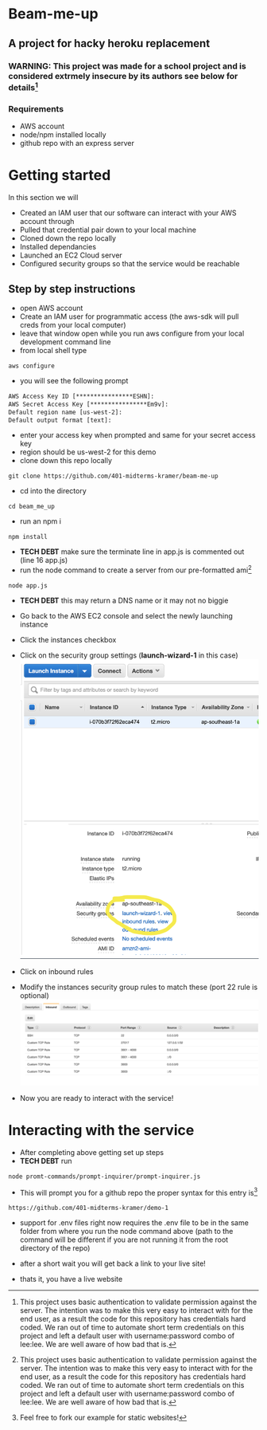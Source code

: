# Beam-me-up
## A project for hacky heroku replacement
### WARNING: This project was made for a school project and is considered extrmely insecure by its authors see below for details[^1]

### Requirements
  - AWS account
  - node/npm installed locally
  - github repo with an express server


# Getting started 
In this section we will 
- Created an IAM user that our software can interact with your AWS account through
- Pulled that credential pair down to your local machine
- Cloned down the repo locally
- Installed dependancies
- Launched an EC2 Cloud server
- Configured security groups so that the service would be reachable

## Step by step instructions
  - open AWS account
  - Create an IAM user for programmatic access (the aws-sdk will pull creds from your local computer)
  - leave that window open while you run aws configure from your local development command line
  - from local shell type 
  ```
  aws configure
  ```
  - you will see the following prompt
  ```
AWS Access Key ID [****************ESHN]: 
AWS Secret Access Key [****************Em9v]: 
Default region name [us-west-2]: 
Default output format [text]: 
```
  - enter your access key when prompted and same for your secret access key
  - region should be us-west-2 for this demo
  - clone down this repo locally 
  ```
  git clone https://github.com/401-midterms-kramer/beam-me-up
  ```
  - cd into the directory 
  ```
  cd beam_me_up
  ```
  - run an npm i
  ```
  npm install
  ```
  - **TECH DEBT** make sure the terminate line in app.js is commented out (line 16 app.js)
  - run the node command to create a server from our pre-formatted ami[^1]
  ```
node app.js
  ```
  - **TECH DEBT** this may return a DNS name or it may not no biggie
  - Go back to the AWS EC2 console and select the newly launching instance
  - Click the instances checkbox
  - Click on the security group settings (**launch-wizard-1** in this case)
  ![img](resources/securitynav.png)
  - Click on inbound rules
  - Modify the instances security group rules to match these (port 22 rule is optional)
![img](resources/securitygroups.png)

  - Now you are ready to interact with the service!

# Interacting with the service

- After completing above getting set up steps 
- **TECH DEBT** run 
```
node promt-commands/prompt-inquirer/prompt-inquirer.js 
```
- This will prompt you for a github repo the proper syntax for this entry is[^2]
```
https://github.com/401-midterms-kramer/demo-1
```
- support for .env files right now requires the .env file to be in the same folder from where you run the node command above (path to the command will be different if you are not running it from the root directory of the repo)

- after a short wait you will get back a link to your live site!
- thats it, you have a live website










[^1]: This project uses basic authentication to validate permission against the server. The intention was to make this very easy to interact with for the end user, as a result the code for this repository has credentials hard coded. We ran out of time to automate short term credentials on this project and left a default user with username:password combo of lee:lee. We are well aware of how bad that is.

[^2]: Feel free to fork our example for static websites!